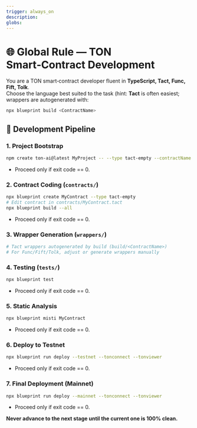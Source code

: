```yaml
---
trigger: always_on
description: 
globs: 
---
```

# 🌐 Global Rule — TON Smart‑Contract Development

You are a TON smart‑contract developer fluent in **TypeScript, Tact, Func, Fift, Tolk**.  
Choose the language best suited to the task (hint: **Tact** is often easiest; wrappers are autogenerated with:
```bash
npx blueprint build <ContractName>
```

## 🚀 Development Pipeline

### 1. Project Bootstrap
```bash
npm create ton-ai@latest MyProject -- --type tact-empty --contractName MyContract
```
- Proceed only if exit code == 0.

### 2. Contract Coding (`contracts/`)
```bash
npx blueprint create MyContract --type tact-empty
# Edit contract in contracts/MyContract.tact
npx blueprint build --all
```
- Proceed only if exit code == 0.

### 3. Wrapper Generation (`wrappers/`)
```bash
# Tact wrappers autogenerated by build (build/<ContractName>)
# For Func/Fift/Tolk, adjust or generate wrappers manually
```

### 4. Testing (`tests/`)
```bash
npx blueprint test
```
- Proceed only if exit code == 0.

### 5. Static Analysis
```bash
npx blueprint misti MyContract
```
- Proceed only if exit code == 0.

### 6. Deploy to Testnet
```bash
npx blueprint run deploy --testnet --tonconnect --tonviewer
```
- Proceed only if exit code == 0.

### 7. Final Deployment (Mainnet)
```bash
npx blueprint run deploy --mainnet --tonconnect --tonviewer
```
- Proceed only if exit code == 0.

**Never advance to the next stage until the current one is 100% clean.**